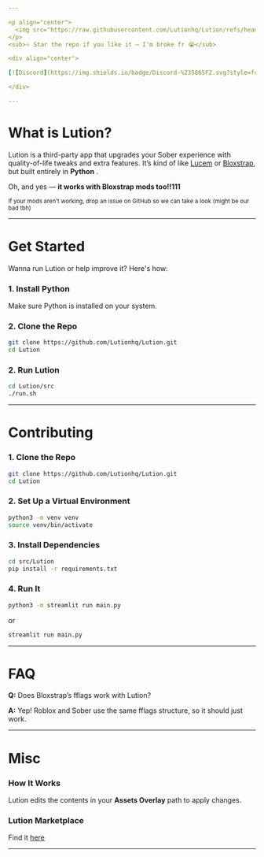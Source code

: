 ```yaml
---

<p align="center">
  <img src="https://raw.githubusercontent.com/Lutionhq/Lution/refs/heads/latest/src/Lution/files/lutiontext.svg" width="420">
</p>
<sub>⭐ Star the repo if you like it — I'm broke fr 😭</sub>

<div align="center">

[![Discord](https://img.shields.io/badge/Discord-%235865F2.svg?style=for-the-badge\&logo=discord\&logoColor=white)](https://discord.gg/BXT7FYjTBa)

</div>

---
```


# What is Lution?

Lution is a third-party app that upgrades your Sober experience with quality-of-life tweaks and extra features. It’s kind of like [Lucem](https://github.com/xTrayambak/lucem) or [Bloxstrap](https://github.com/bloxstraplabs/bloxstrap), but built entirely in **Python** .

Oh, and yes — **it works with Bloxstrap mods too!!111**

<sub>If your mods aren't working, drop an issue on GitHub so we can take a look (might be our bad tbh)</sub>

---

# Get Started

Wanna run Lution or help improve it? Here's how:

### 1. Install Python

Make sure Python is installed on your system.

### 2. Clone the Repo

```bash
git clone https://github.com/Lutionhq/Lution.git
cd Lution
```

### 2. Run Lution

```bash
cd Lution/src
./run.sh
```

---

# Contributing

### 1. Clone the Repo

```bash
git clone https://github.com/Lutionhq/Lution.git
cd Lution
```

### 2. Set Up a Virtual Environment

```bash
python3 -m venv venv
source venv/bin/activate
```

### 3. Install Dependencies

```bash
cd src/Lution
pip install -r requirements.txt
```

### 4. Run It

```bash
python3 -m streamlit run main.py
```

or

```bash
streamlit run main.py
```

---

# FAQ

**Q:** Does Bloxstrap’s fflags work with Lution?

**A:** Yep! Roblox and Sober use the same fflags structure, so it should just work.

---

# Misc

### How It Works

Lution edits the contents in your **Assets Overlay** path to apply changes.

### Lution Marketplace

Find it [here](https://github.com/triisdang/Lution-Marketplace)

---
